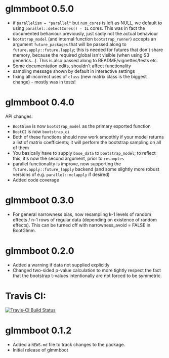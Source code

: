 # glmmboot 0.5.0

* if `parallelism = "parallel"` but `num_cores` is left as NULL, we default to using `parallel::detectCores() - 1L` cores. This was in fact the documented behaviour previously, just sadly not the actual behaviour
* `bootstrap_model` (and internal function `bootstrap_runner`) accepts an argument `future_packages` that will be passed along to `future.apply::future.lapply`; this is needed for futures that don't share memory, because the required global isn't visible (when using S3 generics...). This is also passed along to README/vignettes/tests etc.
* Some documentation edits, shouldn't affect functionality
* sampling message shown by default in interactive settings
* fixing all incorrect uses of `class` (new matrix class is the biggest change) - mostly was in tests!

# glmmboot 0.4.0

API changes:

* `BootGlmm` is now `bootstrap_model` as the primary exported function
* `BootCI` is now `bootstrap_ci`
* Both of these functions should now work smoothly if your model returns a list of matrix coefficients; it will perform the bootstrap sampling on all of them
* You basically have to supply `base_data` to `bootstrap_model`; to reflect this, it's now the second argument, prior to `resamples`
* parallel functionality is improve, now supporting the `future.apply::future_lapply` backend (and some slightly more robust versions of e.g. `parallel::mclapply` if desired)
* Added code coverage

# glmmboot 0.3.0

* For general narrowness bias, now resampling k-1 levels of random effects / n-1 rows of regular data (depending on existence of random effects). This can be turned off with narrowness_avoid = FALSE in BootGlmm.

# glmmboot 0.2.0

* Added a warning if data not supplied explicitly
* Changed two-sided p-value calculation to more tightly respect the fact that the bootstrap t-values
  intentionally are not forced to be symmetric.
  
# Travis CI:
[![Travis-CI Build Status](https://travis-ci.org/ColmanHumphrey/glmmboot.svg?branch=master)](https://travis-ci.org/ColmanHumphrey/glmmboot)

# glmmboot 0.1.2

* Added a `NEWS.md` file to track changes to the package.
* Initial release of glmmboot



